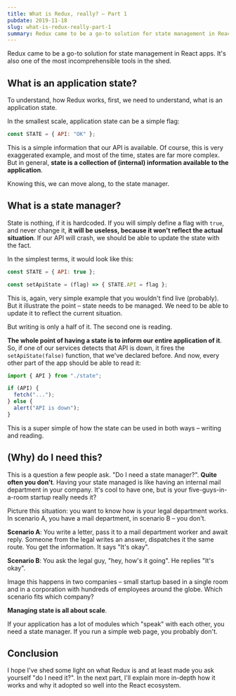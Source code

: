 ```yaml
---
title: What is Redux, really? – Part 1
pubdate: 2019-11-18
slug: what-is-redux-really-part-1 
summary: Redux came to be a go-to solution for state management in React apps. It's also one of the most incomprehensible tools in the shed.
---
```



Redux came to be a go-to solution for state management in React apps. It's also one of the most incomprehensible tools in the shed.

## What is an application state?

To understand, how Redux works, first, we need to understand, what is an application state.

In the smallest scale, application state can be a simple flag:

```javascript
const STATE = { API: "OK" };
```

This is a simple information that our API is available. Of course, this is very exaggerated example, and most of the time, states are far more complex. But in general, **state is a collection of (internal) information available to the application**.

Knowing this, we can move along, to the state manager.

## What is a state manager?

State is nothing, if it is hardcoded. If you will simply define a flag with `true`, and never change it, **it will be useless, because it won't reflect the actual situation**. If our API will crash, we should be able to update the state with the fact.

In the simplest terms, it would look like this:

```javascript
const STATE = { API: true };

const setApiState = (flag) => { STATE.API = flag };
```

This is, again, very simple example that you wouldn't find live (probably). But it illustrate the point – state needs to be managed. We need to be able to update it to reflect the current situation.

But writing is only a half of it. The second one is reading.

**The whole point of having a state is to inform our entire application of it**. So, if one of our services detects that API is down, it fires the `setApiState(false)` function, that we've declared before. And now, every other part of the app should be able to read it:

```javascript
import { API } from "./state";

if (API) {
  fetch("...");
} else {
  alert("API is down");
}
```

This is a super simple of how the state can be used in both ways – writing and reading.

## (Why) do I need this?

This is a question a few people ask. "Do I need a state manager?". **Quite often you don't**. Having your state managed is like having an internal mail department in your company. It's cool to have one, but is your five-guys-in-a-room startup really needs it?

Picture this situation: you want to know how is your legal department works. In scenario A, you have a mail department, in scenario B – you don't.

**Scenario A**: You write a letter, pass it to a mail department worker and await reply. Someone from the legal writes an answer, dispatches it the same route. You get the information. It says "It's okay".

**Scenario B**: You ask the legal guy, "hey, how's it going". He replies "It's okay".

Image this happens in two companies – small startup based in a single room and in a corporation with hundreds of employees around the globe. Which scenario fits which company?

**Managing state is all about scale**.

If your application has a lot of modules which "speak" with each other, you need a state manager. If you run a simple web page, you probably don't.

## Conclusion

I hope I've shed some light on what Redux is and at least made you ask yourself "do I need it?". In the next part, I'll explain more in-depth how it works and why it adopted so well into the React ecosystem.
